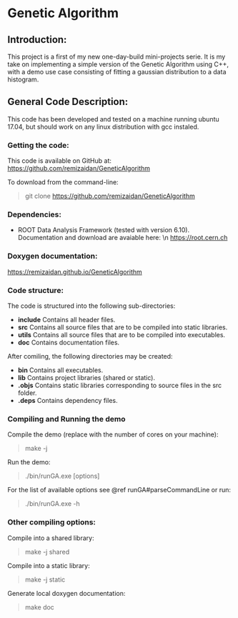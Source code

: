 Genetic Algorithm
=================

Introduction:
-------------

This project is a first of my new one-day-build mini-projects serie.
It is my take on implementing a simple version of the Genetic Algorithm using C++,
with a demo use case consisting of fitting a gaussian distribution to a data histogram. 



General Code Description:
-------------------------

This code has been developed and tested on a machine running ubuntu 17.04,
but should work on any linux distribution with gcc instaled.

### Getting the code:

This code is available on GitHub at: <br>
<a href="https://github.com/remizaidan/GeneticAlgorithm">
https://github.com/remizaidan/GeneticAlgorithm
</a>

To download from the command-line: <br>
> git clone https://github.com/remizaidan/GeneticAlgorithm


### Dependencies:
- ROOT Data Analysis Framework (tested with version 6.10). Documentation and download are avaiable here: \n
<a href="https://root.cern.ch">https://root.cern.ch</a>


### Doxygen documentation:
<a href="https://remizaidan.github.io/GeneticAlgorithm">
https://remizaidan.github.io/GeneticAlgorithm
</a>


### Code structure:

The code is structured into the following sub-directories:
- <b>include</b> Contains all header files.
- <b>src</b> Contains all source files that are to be compiled into static libraries.
- <b>utils</b> Contains all source files that are to be compiled into executables.
- <b>doc</b> Contains documentation files.

After comiling, the following directories may be created:
- <b>bin</b> Contains all executables.
- <b>lib</b> Contains project libraries (shared or static).
- <b>.objs</b> Contains static libraries corresponding to source files in the src folder.
- <b>.deps</b> Contains dependency files.


### Compiling and Running the demo

Compile the demo (replace <N> with the number of cores on your machine):
> make -j<N>

Run the demo:
> ./bin/runGA.exe [options]

For the list of available options see @ref runGA#parseCommandLine or run:
> ./bin/runGA.exe -h


### Other compiling options:

Compile into a shared library:
> make -j<N> shared

Compile into a static library:
> make -j<N> static

Generate local doxygen documentation:
> make doc
